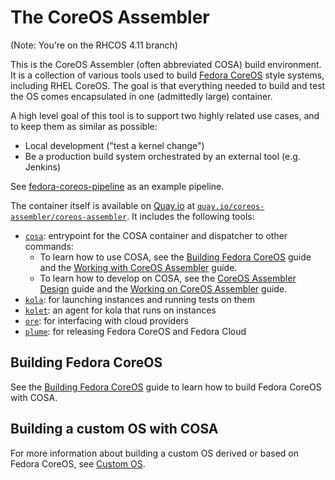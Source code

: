 # The CoreOS Assembler

(Note: You're on the RHCOS 4.11 branch)

This is the CoreOS Assembler (often abbreviated COSA) build environment. It is
a collection of various tools used to build [Fedora CoreOS][fcos] style
systems, including RHEL CoreOS. The goal is that everything needed to build and
test the OS comes encapsulated in one (admittedly large) container.

A high level goal of this tool is to support two highly related use cases, and
to keep them as similar as possible:

- Local development ("test a kernel change")
- Be a production build system orchestrated by an external tool (e.g. Jenkins)

See [fedora-coreos-pipeline][pipeline] as an example pipeline.

The container itself is available on [Quay.io](https://quay.io) at
[`quay.io/coreos-assembler/coreos-assembler`][quay-cosa]. It includes the
following tools:

- [`cosa`](docs/cosa.md): entrypoint for the COSA container and dispatcher to other
  commands:
  - To learn how to use COSA, see the
    [Building Fedora CoreOS](docs/building-fcos.md) guide and the
    [Working with CoreOS Assembler](docs/working.md) guide.
  - To learn how to develop on COSA, see the
    [CoreOS Assembler Design](docs/design.md) guide and the
    [Working on CoreOS Assembler](docs/devel.md) guide.
- [`kola`](docs/kola.md): for launching instances and running tests on them
- [`kolet`](docs/kola.md#kolet): an agent for kola that runs on instances
- [`ore`](docs/mantle/ore.md): for interfacing with cloud providers
- [`plume`](docs/mantle/plume.md): for releasing Fedora CoreOS and Fedora Cloud

## Building Fedora CoreOS

See the [Building Fedora CoreOS](docs/building-fcos.md) guide to learn how to
build Fedora CoreOS with COSA.

## Building a custom OS with COSA

For more information about building a custom OS derived or based on Fedora
CoreOS, see [Custom OS](docs/custom.md).

[fcos]: https://coreos.fedoraproject.org
[pipeline]: https://github.com/coreos/fedora-coreos-pipeline
[quay-cosa]: https://quay.io/repository/coreos-assembler/coreos-assembler
